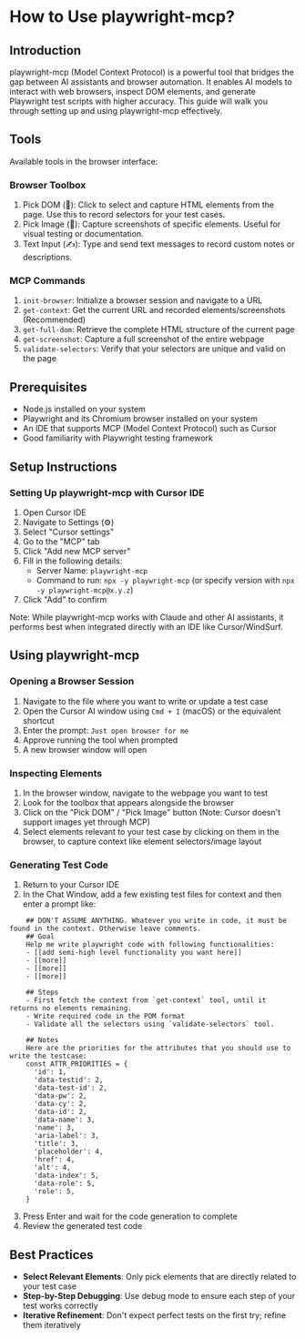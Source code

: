# How to Use playwright-mcp?

## Introduction
playwright-mcp (Model Context Protocol) is a powerful tool that bridges the gap between AI assistants and browser automation. It enables AI models to interact with web browsers, inspect DOM elements, and generate Playwright test scripts with higher accuracy. This guide will walk you through setting up and using playwright-mcp effectively.

## Tools
Available tools in the browser interface:

### Browser Toolbox
1. Pick DOM (🎯): Click to select and capture HTML elements from the page. Use this to record selectors for your test cases.
2. Pick Image (📸): Capture screenshots of specific elements. Useful for visual testing or documentation.
3. Text Input (✍️): Type and send text messages to record custom notes or descriptions.

### MCP Commands
1. `init-browser`: Initialize a browser session and navigate to a URL
2. `get-context`: Get the current URL and recorded elements/screenshots (Recommended)
3. `get-full-dom`: Retrieve the complete HTML structure of the current page
4. `get-screenshot`: Capture a full screenshot of the entire webpage
5. `validate-selectors`: Verify that your selectors are unique and valid on the page

## Prerequisites
- Node.js installed on your system
- Playwright and its Chromium browser installed on your system
- An IDE that supports MCP (Model Context Protocol) such as Cursor
- Good familiarity with Playwright testing framework

## Setup Instructions

### Setting Up playwright-mcp with Cursor IDE
1. Open Cursor IDE
2. Navigate to Settings (⚙️)
3. Select "Cursor settings"
4. Go to the "MCP" tab
5. Click "Add new MCP server"
6. Fill in the following details:
    - Server Name: `playwright-mcp`
    - Command to run: `npx -y playwright-mcp` (or specify version with `npx -y playwright-mcp@x.y.z`)
7. Click "Add" to confirm

Note: While playwright-mcp works with Claude and other AI assistants, it performs best when integrated directly with an IDE like Cursor/WindSurf.

## Using playwright-mcp

### Opening a Browser Session
1. Navigate to the file where you want to write or update a test case
2. Open the Cursor AI window using `Cmd + I` (macOS) or the equivalent shortcut
3. Enter the prompt: `Just open browser for me`
4. Approve running the tool when prompted
5. A new browser window will open

### Inspecting Elements
1. In the browser window, navigate to the webpage you want to test
2. Look for the toolbox that appears alongside the browser
3. Click on the "Pick DOM" / "Pick Image" button (Note: Cursor doesn't support images yet through MCP)
4. Select elements relevant to your test case by clicking on them in the browser, to capture context like element selectors/image layout

### Generating Test Code
1. Return to your Cursor IDE
2. In the Chat Window, add a few existing test files for context and then enter a prompt like:
```
    ## DON'T ASSUME ANYTHING. Whatever you write in code, it must be found in the context. Otherwise leave comments.
    ## Goal
    Help me write playwright code with following functionalities:
    - [[add semi-high level functionality you want here]]
    - [[more]]
    - [[more]]
    - [[more]]

    ## Steps
    - First fetch the context from `get-context` tool, until it returns no elements remaining.
    - Write required code in the POM format
    - Validate all the selectors using `validate-selectors` tool.

    ## Notes
    Here are the priorities for the attributes that you should use to write the testcase:
    const ATTR_PRIORITIES = {
      'id': 1,
      'data-testid': 2,
      'data-test-id': 2,
      'data-pw': 2,
      'data-cy': 2,
      'data-id': 2,
      'data-name': 3,
      'name': 3,
      'aria-label': 3,
      'title': 3,
      'placeholder': 4,
      'href': 4,
      'alt': 4,
      'data-index': 5,
      'data-role': 5,
      'role': 5,
    }
```
3. Press Enter and wait for the code generation to complete
4. Review the generated test code

## Best Practices
- **Select Relevant Elements**: Only pick elements that are directly related to your test case
- **Step-by-Step Debugging**: Use debug mode to ensure each step of your test works correctly
- **Iterative Refinement**: Don't expect perfect tests on the first try; refine them iteratively
